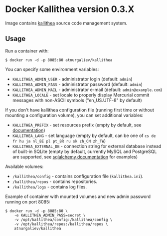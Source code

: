 Docker Kallithea version 0.3.X
==============================

Image contains [kallithea](https://kallithea-scm.org/) source code management system.

Usage
-----

Run a container with:

    $ docker run -d -p 8085:80 atnurgaliev/kallithea

You can specify some environment variables:

* `KALLITHEA_ADMIN_USER` - administrator login (default: `admin`)
* `KALLITHEA_ADMIN_PASS` - administrator password (default: `admin`)
* `KALLITHEA_ADMIN_MAIL` - administrator e-mail (default: `admin@example.com`)
* `KALLITHEA_LOCALE` - set locale to properly display Mercurial commit messages
   with non-ASCII symbols ("en_US.UTF-8" by default)

If you don't have kallithea configuration file (running first time or without mounting a configuration volume), 
you can set additional variables:

* `KALLITHEA_PREFIX` - set resources prefix 
  (empty by default, see [documentation](http://docs.kallithea-scm.org/en/latest/setup.html#apache-as-subdirectory))
* `KALLITHEA_LANG` - set language (empty by default, can be one of `cs de fr hu ja nl_BE pl pt_BR ru sk zh_CN zh_TW`)
* `KALLITHEA_EXTERNAL_DB` - connection string for external database instead of built-in SQLite (empty by default, 
   currently MySQL and PostgreSQL are supported, 
   see [sqlalchemy documentation](http://docs.sqlalchemy.org/en/rel_1_0/dialects/index.html) for examples)

Available volumes:

* `/kallithea/config` - contains configuration file (`kallithea.ini`).
* `/kallithea/repos` - contains repositories.
* `/kallithea/logs` - contains log files.

Example of container with mounted volumes and new admin password running on port 8085:
 
    $ docker run -d -p 8085:80 \
        -e KALLITHEA_ADMIN_PASS=secret \
        -v /opt/kallithea/config:/kallithea/config \
        -v /opt/kallithea/repos:/kallithea/repos \
        atnurgaliev/kallithea
